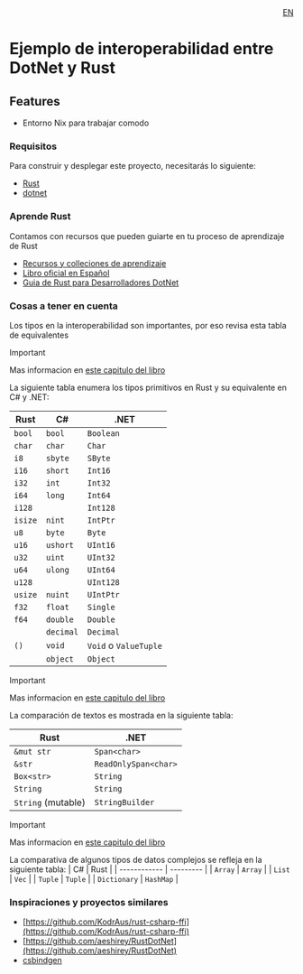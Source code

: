 <div align="right">
<a href="./README_EN.md">EN</a>
</div>

# Ejemplo de interoperabilidad entre DotNet y Rust

## Features
- Entorno Nix para trabajar comodo

### Requisitos

Para construir y desplegar este proyecto, necesitarás lo siguiente:

- [Rust](https://rust-lang.org)
- [dotnet](https://dotnet.microsoft.com/en-us/download)

### Aprende Rust
Contamos con recursos que pueden guiarte en tu proceso de aprendizaje de Rust

- [Recursos y colleciones de aprendizaje](https://rustlang-es.org/aprende)
- [Libro oficial en Español](https://book.rustlang-es.org)
- [Guia de Rust para Desarrolladores DotNet](https://dotnet-book.rustlang-es.org)

### Cosas a tener en cuenta
Los tipos en la interoperabilidad son importantes, por eso revisa esta tabla de equivalentes

> [!IMPORTANT]
> Mas informacion en [este capitulo del libro](https://dotnet-book.rustlang-es.org/language/scalar-types)

La siguiente tabla enumera los tipos primitivos en Rust y su equivalente en
C# y .NET:

| Rust    | C#        | .NET                   |
| ------- | --------- | ---------------------- |
| `bool`  | `bool`    | `Boolean`              |
| `char`  | `char`    | `Char`                 |
| `i8`    | `sbyte`   | `SByte`                |
| `i16`   | `short`   | `Int16`                |
| `i32`   | `int`     | `Int32`                |
| `i64`   | `long`    | `Int64`                |
| `i128`  |           | `Int128`               |
| `isize` | `nint`    | `IntPtr`               |
| `u8`    | `byte`    | `Byte`                 |
| `u16`   | `ushort`  | `UInt16`               |
| `u32`   | `uint`    | `UInt32`               |
| `u64`   | `ulong`   | `UInt64`               |
| `u128`  |           | `UInt128`              |
| `usize` | `nuint`   | `UIntPtr`              |
| `f32`   | `float`   | `Single`               |
| `f64`   | `double`  | `Double`               |
|         | `decimal` | `Decimal`              |
| `()`    | `void`    | `Void` o `ValueTuple`  |
|         | `object`  | `Object`               |

> [!IMPORTANT]
> Mas informacion en [este capitulo del libro](https://dotnet-book.rustlang-es.org/language/strings)

La comparación de textos es mostrada en la siguiente tabla:

| Rust               | .NET                 |
| ------------------ | -------------------- |
| `&mut str`         | `Span<char>`         |
| `&str`             | `ReadOnlySpan<char>` |
| `Box<str>`         | `String`             |
| `String`           | `String`             |
| `String` (mutable) | `StringBuilder`      |

> [!IMPORTANT]
> Mas informacion en [este capitulo del libro](https://dotnet-book.rustlang-es.org/language/structured-types)

La comparativa de algunos tipos de datos complejos se refleja en la siguiente tabla:
| C#           | Rust      |
| ------------ | --------- |
| `Array`      | `Array`   |
| `List`       | `Vec`     |
| `Tuple`      | `Tuple`   |
| `Dictionary` | `HashMap` |

### Inspiraciones y proyectos similares

- [https://github.com/KodrAus/rust-csharp-ffi](https://github.com/KodrAus/rust-csharp-ffi)
- [https://github.com/aeshirey/RustDotNet](https://github.com/aeshirey/RustDotNet)
- [csbindgen](https://github.com/Cysharp/csbindgen)

